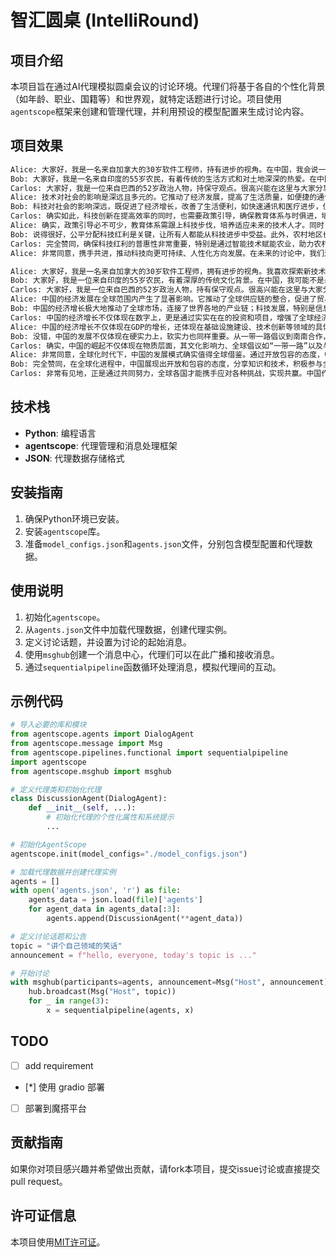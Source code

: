 
# 智汇圆桌 (IntelliRound)

## 项目介绍
本项目旨在通过AI代理模拟圆桌会议的讨论环境。代理们将基于各自的个性化背景（如年龄、职业、国籍等）和世界观，就特定话题进行讨论。项目使用`agentscope`框架来创建和管理代理，并利用预设的模型配置来生成讨论内容。

## 项目效果
```bash
Alice: 大家好，我是一名来自加拿大的30岁软件工程师，持有进步的视角。在中国，我会说一些中文，虽然可能不太流利，但我会尽力沟通交流。很高兴能在这里与大家分享观点和讨论各种话题。谢谢！
Bob: 大家好，我是一名来自印度的55岁农民，有着传统的生活方式和对土地深深的热爱。在中国，我会说一些基础的汉语，虽然不是非常流利，但我会尽我所能与大家交流。我在这里主要是想倾听和学习，希望能和大家一起分享关于农业的经验和见解。谢谢！
Carlos: 大家好，我是一位来自巴西的52岁政治人物，持保守观点。很高兴能在这里与大家分享我的看法。在中国，我会说：“我是来自巴西的一位保守派政治家，有着丰富的经验和对国家事务的深入理解。”期待与大家一起探讨议题。
Alice: 技术对社会的影响是深远且多元的。它推动了经济发展，提高了生活质量，如便捷的通信、医疗进步等。然而，也带来了一些挑战，比如数据安全问题、就业结构变化以及数字鸿沟的扩大，我们需要平衡利用科技的优势，同时解决由此产生的社会问题。
Bob: 科技对社会的影响深远，既促进了经济增长，改善了生活便利，如快速通讯和医疗进步，但也引发数据安全、就业转型和数字不平等等问题。平衡科技发展与社会适应至关重要。
Carlos: 确实如此，科技创新在提高效率的同时，也需要政策引导，确保教育体系与时俱进，培养适应新技术的人才。同时，加强监管以保障公民隐私和信息安全。只有这样，我们才能最大化科技的益处，减少潜在的负面影响。
Alice: 确实，政策引导必不可少，教育体系需跟上科技步伐，培养适应未来的技术人才。同时，强化监管，保护个人隐私和信息安全，这样才能确保科技发展既能提升效率，又能妥善处理伴随而来的问题。这样我们才能实现科技红利的公平分配。
Bob: 说得很好，公平分配科技红利是关键，让所有人都能从科技进步中受益。此外，农村地区也应该利用技术，比如智能农业，提高农业生产效率，缩小城乡差距。共同努力，科技才能真正成为推动社会进步的引擎。
Carlos: 完全赞同，确保科技红利的普惠性非常重要，特别是通过智能技术赋能农业，助力农村发展，缩小城乡差距。科技的普及和均衡应用，将有力推动整个社会向前迈进，成为推动社会进步的强大力量。让我们携手共进，创造一个更加智能化、包容的社会。
Alice: 非常同意，携手共进，推动科技向更可持续、人性化方向发展。在未来的讨论中，我们还可以探讨如何利用科技解决环境问题，实现绿色转型。期待更多富有建设性的想法和合作。谢谢大家的分享！
```
```bash
Alice: 大家好，我是一名来自加拿大的30岁软件工程师，拥有进步的视角。我喜欢探索新技术，关注社会公正与环境保护。在中国，我可以用汉语交流，虽然可能有些生疏，但我会尽力表达我的想法。很高兴能和大家一起讨论。
Bob: 大家好，我是一位来自印度的55岁农民，有着深厚的传统文化背景。在中国，我可能不是最会说汉语的，但我会尽力与大家一起交流。我对于农业有着丰富的实践经验，也对我们的传统农耕文化和乡村生活有着深深的热爱。很高兴能在这里和大家分享我的见解。如果有任何关于农业或者农村的话题，我很乐意参与讨论。谢谢！
Carlos: 大家好，我是一位来自巴西的52岁政治人物，持有保守观点。很高兴能在这里与大家分享我的看法。在中国，我会说我是来自巴西的保守派政界人士，希望能就相关议题进行深入交流。
Alice: 中国的经济发展在全球范围内产生了显著影响。它推动了全球供应链的整合，促进了贸易增长，为许多国家提供了市场机遇。同时，中国在科技领域如5G、人工智能的突破，也引领了全球创新潮流。然而，可持续性和环保问题也是全球共同关注的焦点，中国正在积极寻求绿色转型，这为全球环保事业提供了榜样。
Bob: 中国的经济增长极大地推动了全球市场，连接了世界各地的产业链；科技发展，特别是信息技术，引领了全球技术革新；同时，中国在环保上的努力，展示了负责任大国的担当，为世界可持续发展贡献了力量。
Carlos: 中国的经济增长不仅体现在数字上，更是通过实实在在的投资和项目，增强了全球经济的稳定性。在国际舞台上，中国提倡多边主义和开放合作，推动构建人类命运共同体的理念，对于全球治理和和平发展起到了积极作用。当然，随着中国经济的成熟，平衡国内需求与环境保护，实现高质量发展，是未来全球关注的重点。
Alice: 中国的经济增长不仅体现在GDP的增长，还体现在基础设施建设、技术创新等领域的具体投资，为全球经济注入了强大动力。中国在国际关系中倡导共赢共享，支持多边主义，推动构建人类命运共同体，对全球秩序稳定及和平发展贡献良多。未来，中国将面临如何在追求经济增长的同时，兼顾环境保护和民生福祉的挑战，这将是全球关注的核心议题之一。
Bob: 没错，中国的发展不仅体现在硬实力上，软实力也同样重要。从一带一路倡议到南南合作，中国展现了其在全球合作中的领导力。同时，作为世界上最大的发展中国家，中国面临的可持续发展问题是所有发展中经济体都可能遇到的，如何平衡经济、社会和环境之间的关系，是中国以及全球需要共同探讨和学习的课题。这样的讨论有助于我们更好地理解中国的发展路径，并从中汲取经验。
Carlos: 确实，中国的崛起不仅体现在物质层面，其文化影响力、全球倡议如“一带一路”以及与发展中国家的合作，体现了其软实力的提升。作为发展中国家的典范，中国在可持续发展道路上的探索，包括如何处理经济增长、社会进步与环境保护的关系，为我们提供了宝贵的学习案例。这样的对话有助于深化对全球发展模式的理解，促进各国间的交流与合作。
Alice: 非常同意，全球化时代下，中国的发展模式确实值得全球借鉴。通过开放包容的态度，中国推动了知识和技术的传播，同时也强调全球问题的共同应对。这种平衡发展与责任担当的精神，对于构建更加公正、绿色的世界格局至关重要。让我们期待中国以及全球其他地区，共同创造一个更加繁荣且可持续的未来。
Bob: 完全赞同，在全球化进程中，中国展现出开放和包容的态度，分享知识和技术，积极参与全球性挑战的解决。平衡发展与环保责任的实践，对于构建一个公正、绿色的全球秩序至关重要。共同的努力必将塑造一个更加繁荣且可持续的世界，这是所有国家和人民的共同愿景。让我们携手共进，共创美好未来。
Carlos: 非常有见地，正是通过共同努力，全球各国才能携手应对各种挑战，实现共赢。中国作为合作伙伴的角色日益凸显，让我们期待一个更加紧密的国际合作网络，以应对气候变化、贫困减缓和科技创新等全球议题。让我们保持开放和对话，因为这正是推动世界向前发展的关键力量。谢谢大家的讨论，期待未来更多的交流与合作。
```


## 技术栈
- **Python**: 编程语言
- **agentscope**: 代理管理和消息处理框架
- **JSON**: 代理数据存储格式

## 安装指南
1. 确保Python环境已安装。
2. 安装`agentscope`库。
3. 准备`model_configs.json`和`agents.json`文件，分别包含模型配置和代理数据。

## 使用说明
1. 初始化`agentscope`。
2. 从`agents.json`文件中加载代理数据，创建代理实例。
3. 定义讨论话题，并设置为讨论的起始消息。
4. 使用`msghub`创建一个消息中心，代理们可以在此广播和接收消息。
5. 通过`sequentialpipeline`函数循环处理消息，模拟代理间的互动。

## 示例代码
```python
# 导入必要的库和模块
from agentscope.agents import DialogAgent
from agentscope.message import Msg
from agentscope.pipelines.functional import sequentialpipeline
import agentscope
from agentscope.msghub import msghub

# 定义代理类和初始化代理
class DiscussionAgent(DialogAgent):
    def __init__(self, ...):
        # 初始化代理的个性化属性和系统提示
        ...

# 初始化AgentScope
agentscope.init(model_configs="./model_configs.json")

# 加载代理数据并创建代理实例
agents = []
with open('agents.json', 'r') as file:
    agents_data = json.load(file)['agents']
    for agent_data in agents_data[:3]:
        agents.append(DiscussionAgent(**agent_data))

# 定义讨论话题和公告
topic = "讲个自己领域的笑话"
announcement = f"hello, everyone, today's topic is ..."

# 开始讨论
with msghub(participants=agents, announcement=Msg("Host", announcement)) as hub:
    hub.broadcast(Msg("Host", topic))
    for _ in range(3):
        x = sequentialpipeline(agents, x)
```
## TODO
- [ ] add requirement
- [*] 使用 gradio 部署
- [ ] 部署到魔搭平台
## 贡献指南
如果你对项目感兴趣并希望做出贡献，请fork本项目，提交issue讨论或直接提交pull request。

## 许可证信息
本项目使用[MIT许可证](LICENSE)。


